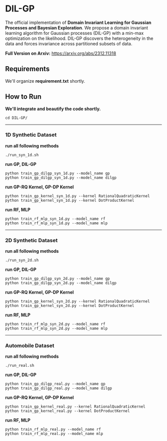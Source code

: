 # DIL-GP
The official implementation of **Domain Invariant Learning for Gaussian Processes and Bayesian Exploration**. We propose a domain invariant learning algorithm for Gaussian processes (DIL-GP) with a min-max optimization on the likelihood. DIL-GP discovers the heterogeneity in the data and forces invariance across partitioned subsets of data. 

**Full Version on Arxiv:** https://arxiv.org/abs/2312.11318


## Requirements

We'll organize **requirement.txt** shortly.



## How to Run

**We'll integrate and beautify the code shortly.**
```
cd DIL-GP/
```
---
### 1D Synthetic Dataset

**run all following methods**
```
./run_syn_1d.sh
```
**run GP, DIL-GP**
```
python train_gp_dilgp_syn_1d.py --model_name gp
python train_gp_dilgp_syn_1d.py --model_name dilgp
```

**run GP-RQ Kernel, GP-DP Kernel**
```
python train_gp_kernel_syn_1d.py --kernel RationalQuadraticKernel
python train_gp_kernel_syn_1d.py --kernel DotProductKernel
```

**run RF, MLP**
```
python train_rf_mlp_syn_1d.py --model_name rf
python train_rf_mlp_syn_1d.py --model_name mlp
```
---
### 2D Synthetic Dataset

**run all following methods**
```
./run_syn_2d.sh
```
**run GP, DIL-GP**
```
python train_gp_dilgp_syn_2d.py --model_name gp
python train_gp_dilgp_syn_2d.py --model_name dilgp
```

**run GP-RQ Kernel, GP-DP Kernel**
```
python train_gp_kernel_syn_2d.py --kernel RationalQuadraticKernel
python train_gp_kernel_syn_2d.py --kernel DotProductKernel
```

**run RF, MLP**
```
python train_rf_mlp_syn_2d.py --model_name rf
python train_rf_mlp_syn_2d.py --model_name mlp
```
---
### Automobile Dataset

**run all following methods**
```
./run_real.sh
```
**run GP, DIL-GP**
```
python train_gp_dilgp_real.py --model_name gp
python train_gp_dilgp_real.py --model_name dilgp
```

**run GP-RQ Kernel, GP-DP Kernel**
```
python train_gp_kernel_real.py --kernel RationalQuadraticKernel
python train_gp_kernel_real.py --kernel DotProductKernel
```

**run RF, MLP**
```
python train_rf_mlp_real.py --model_name rf
python train_rf_mlp_real.py --model_name mlp
```


